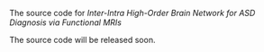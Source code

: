 The source code for *Inter-Intra High-Order Brain Network for ASD Diagnosis via Functional MRIs*

The source code will be released soon.
